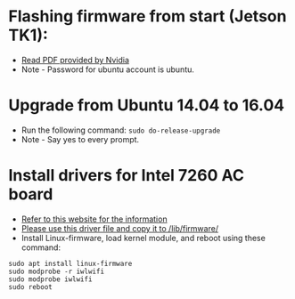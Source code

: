 # Flashing firmware from start (Jetson TK1):
- [Read PDF provided by Nvidia](Jeston_TK1_User_Guide.pdf)
- Note - Password for ubuntu account is ubuntu.

# Upgrade from Ubuntu 14.04 to 16.04
- Run the following command:
```sudo do-release-upgrade```
- Note - Say yes to every prompt.

# Install drivers for Intel 7260 AC board
- [Refer to this website for the information](https://elinux.org/Jetson/Network_Adapters)
- [Please use this driver file and copy it to /lib/firmware/](iwlwifi-7260-14.ucode)
- Install Linux-firmware, load kernel module, and reboot using these command:
```
sudo apt install linux-firmware
sudo modprobe -r iwlwifi
sudo modprobe iwlwifi
sudo reboot
```
